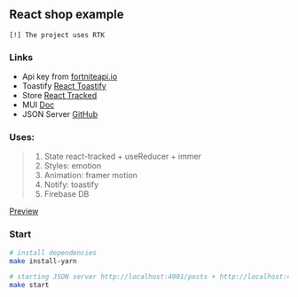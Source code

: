 ## React shop example

~~~
[!] The project uses RTK
~~~

### Links
- Api key from [fortniteapi.io](https://dashboard.fortniteapi.io)
- Toastify [React Toastify](https://fkhadra.github.io/react-toastify/introduction/)
- Store [React Tracked](https://react-tracked.js.org/docs/tutorial-02/)
- MUI [Doc](https://mui.com/material-ui/getting-started/usage)
- JSON Server [GitHub](https://github.com/typicode/json-server) 
  
### Uses: 
> 1. State react-tracked + useReducer + immer
> 2. Styles: emotion
> 3. Animation: framer motion
> 4. Notify: toastify 
> 5. Firebase DB

[Preview](https://kasapvictor.github.io/react-rtk-query-example)

### Start
```bash
# install dependencies 
make install-yarn

# starting JSON server http://localhost:4001/posts + http://localhost:4000
make start 
```